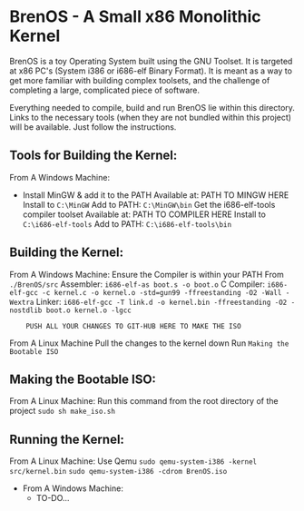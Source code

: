 BrenOS - A Small x86 Monolithic Kernel
======================================
BrenOS is a toy Operating System built using the GNU Toolset. It is targeted at x86 PC's (System i386 or i686-elf Binary Format). It is meant as a way to get more familiar with building complex toolsets, and the challenge of completing a large, complicated piece of software. 

Everything needed to compile, build and run BrenOS lie within this directory. Links to the necessary tools (when they are not bundled within this project) will be available. Just follow the instructions. 

Tools for Building the Kernel:
------------------------------
From A Windows Machine:
* Install MinGW & add it to the PATH
		Available at: PATH TO MINGW HERE
		Install to `C:\MinGW`
		Add to PATH: `C:\MinGW\bin`
	Get the i686-elf-tools compiler toolset
		Available at: PATH TO COMPILER HERE
		Install to `C:\i686-elf-tools`
		Add to PATH: `C:\i686-elf-tools\bin`
			
Building the Kernel:
--------------------
From A Windows Machine:
	Ensure the Compiler is within your PATH
	From `./BrenOS/src`
		Assembler: `i686-elf-as boot.s -o boot.o`
		C Compiler: `i686-elf-gcc -c kernel.c -o kernel.o -std=gun99 -ffreestanding -O2 -Wall -Wextra`
		Linker: `i686-elf-gcc -T link.d -o kernel.bin -ffreestanding -O2 -nostdlib boot.o kernel.o -lgcc`
		
		PUSH ALL YOUR CHANGES TO GIT-HUB HERE TO MAKE THE ISO

From A Linux Machine
	Pull the changes to the kernel down
	Run `Making the Bootable ISO`
	
Making the Bootable ISO:
------------------------
From A Linux Machine:
	Run this command from the root directory of the project
		`sudo sh make_iso.sh`
	
Running the Kernel:
-------------------
From A Linux Machine:
	Use Qemu
		`sudo qemu-system-i386 -kernel src/kernel.bin`
		`sudo qemu-system-i386 -cdrom BrenOS.iso`

- From A Windows Machine:
	- TO-DO...
	
